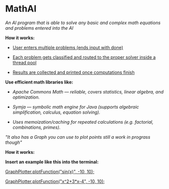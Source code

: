 # MathAI
*An AI program that is able to solve any basic and complex math equations and problems entered into the AI*

**How it works:**

+ <ins>User enters multiple problems (ends input with done)</ins>

+ <ins>Each problem gets classified and routed to the proper solver inside a thread pool</ins>

+ <ins>Results are collected and printed once computations finish</ins>

**Use efficient math libraries like:**

+ *Apache Commons Math — reliable, covers statistics, linear algebra, and optimization.*

+ *Symja — symbolic math engine for Java (supports algebraic simplification, calculus, equation solving).*

+ *Uses memoization/caching for repeated calculations (e.g. factorial, combinations, primes).*


*"It also has a Graph you can use to plot points still a work in prograss though"*

**How it works:**

**Insert an example like this into the terminal:**

<ins>GraphPlotter.plotFunction("sin(x)", -10, 10);</ins>

<ins>GraphPlotter.plotFunction("x^2+3*x-4", -10, 10);</ins>

